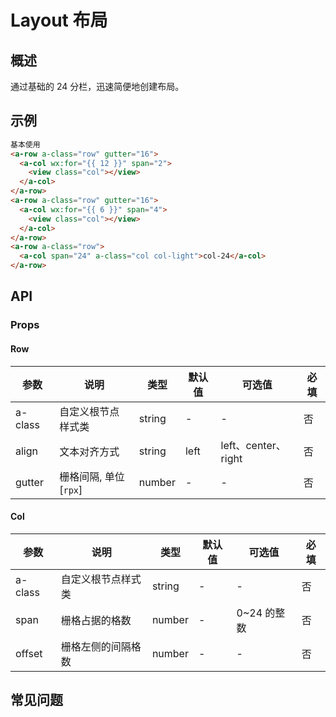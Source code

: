 # Layout 布局

## 概述

通过基础的 24 分栏，迅速简便地创建布局。

## 示例

```html
基本使用
<a-row a-class="row" gutter="16">
  <a-col wx:for="{{ 12 }}" span="2">
    <view class="col"></view>
  </a-col>
</a-row>
<a-row a-class="row" gutter="16">
  <a-col wx:for="{{ 6 }}" span="4">
    <view class="col"></view>
  </a-col>
</a-row>
<a-row a-class="row">
  <a-col span="24" a-class="col col-light">col-24</a-col>
</a-row>
```

## API

### Props

#### Row

| 参数    | 说明                  | 类型   | 默认值 | 可选值              | 必填 |
| ------- | --------------------- | ------ | ------ | ------------------- | ---- |
| a-class | 自定义根节点样式类    | string | -      | -                   | 否   |
| align   | 文本对齐方式          | string | left   | left、center、right | 否   |
| gutter  | 栅格间隔, 单位[`rpx`] | number | -      | -                   | 否   |

#### Col

| 参数    | 说明               | 类型   | 默认值 | 可选值      | 必填 |
| ------- | ------------------ | ------ | ------ | ----------- | ---- |
| a-class | 自定义根节点样式类 | string | -      | -           | 否   |
| span    | 栅格占据的格数     | number | -      | 0~24 的整数 | 否   |
| offset  | 栅格左侧的间隔格数 | number | -      | -           | 否   |

## 常见问题

